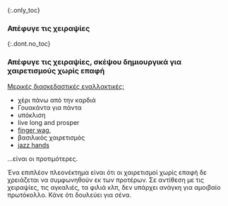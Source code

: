 {:.only_toc}
### Απέφυγε τις χειραψίες

{:.dont.no_toc}
### Απέφυγε τις χειραψίες, σκέψου δημιουργικά για χαιρετισμούς χωρίς επαφή

[Μερικές διασκεδαστικές εναλλακτικές:](https://twitter.com/figgyjam/status/1234659499169857536)

-   χέρι πάνω από την καρδιά
-   Γουακάντα για πάντα
-   υπόκλιση
-   live long and prosper
-   [finger wag,](https://www.facebook.com/rashiphop/videos/224963291966743/UzpfSTU1ODc3NTY4NToxMDE1NzE2NTYzODMyNTY4Ng/?q=coronavirus&epa=FILTERS&filters=eyJycF9hdXRob3IiOiJ7XCJuYW1lXCI6XCJhdXRob3JfZnJpZW5kc19mZWVkXCIsXCJhcmdzXCI6XCJcIn0ifQ%3D%3D)
-   βασιλικός χαιρετισμός
-   [jazz hands](https://www.thebroadwaybeat.com/post/cdc-urges-citizens-to-avoid-spreading-coronavirus-by-greeting-exclusively-with-jazz-hands)

...είναι οι προτιμότερες.

Ένα επιπλέον πλεονέκτημα είναι ότι οι χαιρετισμοί χωρίς επαφή δε χρειάζεται να συμφωνηθούν εκ των προτέρων. Σε αντίθεση με τις χειραψίες, τις αγκαλιές, τα φιλιά κλπ, δεν υπάρχει ανάγκη για αμοιβαίο πρωτόκολλο. Κάνε ότι δουλεύει για σένα.
